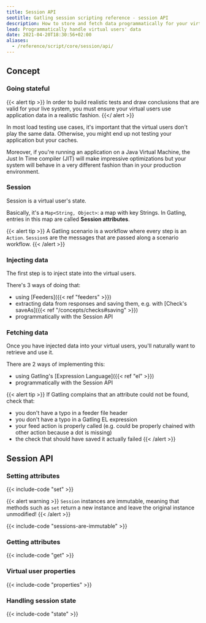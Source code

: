 ```yaml
---
title: Session API
seotitle: Gatling session scripting reference - session API
description: How to store and fetch data programmatically for your virtual users' Session, typically when using functions.
lead: Programmatically handle virtual users' data
date: 2021-04-20T18:30:56+02:00
aliases:
  - /reference/script/core/session/api/
---
```


## Concept

### Going stateful

{{< alert tip >}}
In order to build realistic tests and draw conclusions that are valid for your live system, you must ensure your virtual users use application data in a realistic fashion.
{{</ alert >}}

In most load testing use cases, it's important that the virtual users don't play the same data.
Otherwise, you might end up not testing your application but your caches.

Moreover, if you're running an application on a Java Virtual Machine, the Just In Time compiler (JIT) will make impressive optimizations but your system will behave in a very different fashion than in your production environment.

### Session

Session is a virtual user's state.

Basically, it's a `Map<String, Object>`: a map with key Strings.
In Gatling, entries in this map are called **Session attributes**.

{{< alert tip >}}
A Gatling scenario is a workflow where every step is an `Action`.
`Session`s are the messages that are passed along a scenario workflow.
{{< /alert >}}

### Injecting data

The first step is to inject state into the virtual users.

There's 3 ways of doing that:

* using [Feeders]({{< ref "feeders" >}})
* extracting data from responses and saving them, e.g. with [Check's saveAs]({{< ref "/concepts/checks#saving" >}})
* programmatically with the Session API

### Fetching data

Once you have injected data into your virtual users, you'll naturally want to retrieve and use it.

There are 2 ways of implementing this:

* using Gatling's [Expression Language]({{< ref "el" >}})
* programmatically with the Session API

{{< alert tip >}}
If Gatling complains that an attribute could not be found, check that:
* you don't have a typo in a feeder file header
* you don't have a typo in a Gatling EL expression
* your feed action is properly called (e.g. could be properly chained with other action because a dot is missing)
* the check that should have saved it actually failed
{{< /alert >}}

## Session API

### Setting attributes

{{< include-code "set" >}}

{{< alert warning >}}
`Session` instances are immutable, meaning that methods such as `set` return a new instance and leave the original instance unmodified!
{{< /alert >}}

{{< include-code "sessions-are-immutable" >}}

### Getting attributes

{{< include-code "get" >}}

### Virtual user properties

{{< include-code "properties" >}}

### Handling session state

{{< include-code "state" >}}
